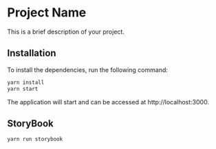 # Project Name

This is a brief description of your project.

## Installation

To install the dependencies, run the following command:

```bash
yarn install
yarn start
```

The application will start and can be accessed at http://localhost:3000.

## StoryBook

```bash
yarn run storybook
```

